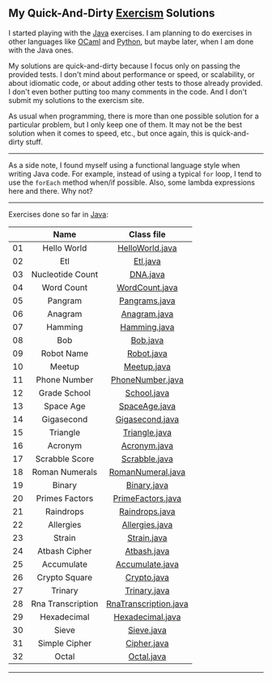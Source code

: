 My Quick-And-Dirty [Exercism](http://exercism.io) Solutions
-----------------------------------------------------------

I started playing with the [Java](http://exercism.io/languages/java) exercises. I am planning to do exercises in other languages like [OCaml](http://exercism.io/languages/ocaml) and [Python](http://exercism.io/languages/python), but maybe later, when I am done with the Java ones.

My solutions are quick-and-dirty because I focus only on passing the provided tests. I don't mind about performance or speed, or scalability, or about idiomatic code, or about adding other tests to those already provided. I don't even bother putting too many comments in the code. And I don't submit my solutions to the exercism site.

As usual when programming, there is more than one possible solution for a particular problem, but I only keep one of them. It may not be the best solution when it comes to speed, etc., but once again, this is quick-and-dirty stuff.

---

As a side note, I found myself using a functional language style when writing Java code. For example, instead of using a typical `for` loop, I tend to use the `forEach` method when/if possible. Also, some lambda expressions here and there. Why not?

---

Exercises done so far in [Java](./java):

| | Name | Class file
:--:|:----:|:---------:|
01 | Hello World       | [HelloWorld.java](./java/hello-world/src/main/java/HelloWorld.java)
02 | Etl               | [Etl.java](./java/etl/src/main/java/Etl.java)
03 | Nucleotide Count  | [DNA.java](./java/nucleotide-count/src/main/java/DNA.java)
04 | Word Count        | [WordCount.java](./java/word-count/src/main/java/WordCount.java)
05 | Pangram           | [Pangrams.java](./java/pangram/src/main/java/Pangrams.java)
06 | Anagram           | [Anagram.java](./java/anagram/src/main/java/Anagram.java)
07 | Hamming           | [Hamming.java](./java/hamming/src/main/java/Hamming.java)
08 | Bob               | [Bob.java](./java/bob/src/main/java/Bob.java)
09 | Robot Name        | [Robot.java](./java/robot-name/src/main/java/Robot.java)
10 | Meetup            | [Meetup.java](./java/meetup/src/main/java/Meetup.java)
11 | Phone Number      | [PhoneNumber.java](./java/phone-number/src/main/java/PhoneNumber.java)
12 | Grade School      | [School.java](./java/grade-school/src/main/java/School.java)
13 | Space Age         | [SpaceAge.java](./java/space-age/src/main/java/SpaceAge.java)
14 | Gigasecond        | [Gigasecond.java](./java/gigasecond/src/main/java/Gigasecond.java)
15 | Triangle          | [Triangle.java](./java/triangle/src/main/java/Triangle.java)
16 | Acronym           | [Acronym.java](./java/acronym/src/main/java/Acronym.java)
17 | Scrabble Score    | [Scrabble.java](./java/scrabble-score/src/main/java/Scrabble.java)
18 | Roman Numerals    | [RomanNumeral.java](./java/roman-numerals/src/main/java/RomanNumeral.java)
19 | Binary            | [Binary.java](./java/binary/src/main/java/Binary.java)
20 | Primes Factors    | [PrimeFactors.java](./java/prime-factors/src/main/java/PrimeFactors.java)
21 | Raindrops         | [Raindrops.java](./java/raindrops/src/main/java/Raindrops.java)
22 | Allergies         | [Allergies.java](./java/allergies/src/main/java/Allergies.java)
23 | Strain            | [Strain.java](./java/strain/src/main/java/Strain.java)
24 | Atbash Cipher     | [Atbash.java](./java/atbash-cipher/src/main/java/Atbash.java)
25 | Accumulate        | [Accumulate.java](./java/accumulate/src/main/java/Accumulate.java)
26 | Crypto Square     | [Crypto.java](./java/crypto-square/src/main/java/Crypto.java)
27 | Trinary           | [Trinary.java](./java/trinary/src/main/java/Trinary.java)
28 | Rna Transcription | [RnaTranscription.java](./java/rna-transcription/src/main/java/RnaTranscription.java)
29 | Hexadecimal       | [Hexadecimal.java](./java/hexadecimal/src/main/java/Hexadecimal.java)
30 | Sieve             | [Sieve.java](./java/sieve/src/main/java/Sieve.java)
31 | Simple Cipher     | [Cipher.java](./java/simple-cipher/src/main/java/Cipher.java)
32 | Octal             | [Octal.java](./java/octal/src/main/java/Octal.java)

---
